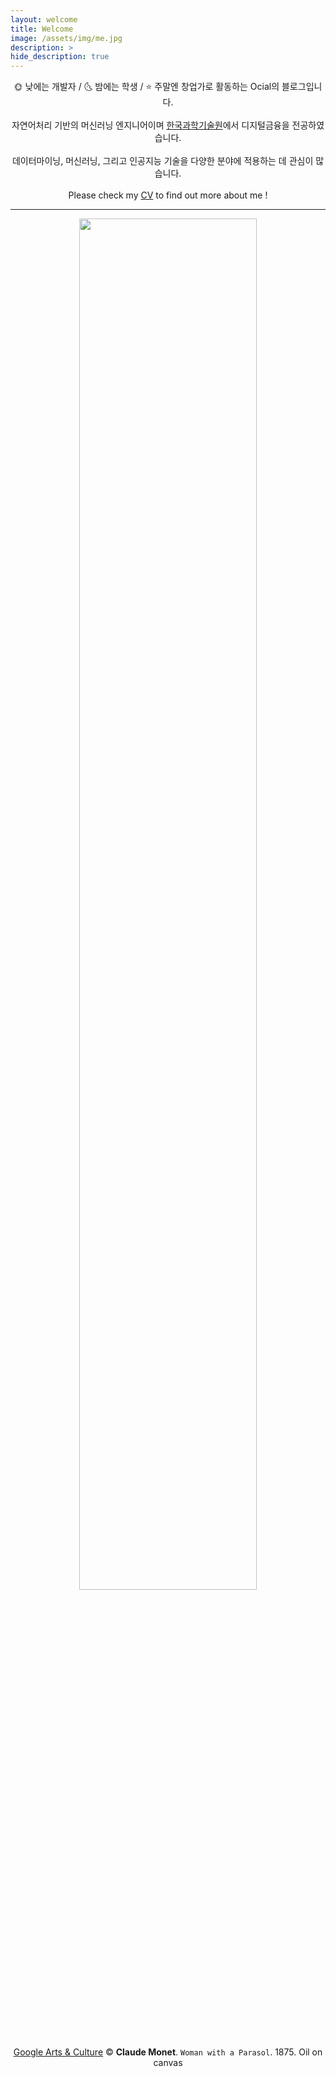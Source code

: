 ```yaml
---
layout: welcome
title: Welcome
image: /assets/img/me.jpg
description: >
hide_description: true
---
```

<center>
🌞 낮에는 개발자 / 🌜 밤에는 학생 / ⭐️ 주말엔 창업가로 활동하는 Ocial의 블로그입니다.<br>
<br>
자연어처리 기반의 머신러닝 엔지니어이며 <a href="https://www.business.kaist.ac.kr/programs/02030601">한국과학기술원</a>에서 디지털금융을 전공하였습니다.<br>
<br>
데이터마이닝, 머신러닝, 그리고 인공지능 기술을 다양한 분야에 적용하는 데 관심이 많습니다.<br>
<br>
Please check my <a href="/public/(Eng)CV.pdf">CV</a> to find out more about me !
</center>

***
<p align="center">
<img src="/assets/img/Woman_with_a_Parasol.jpg" width="75%"><br>
<a href="https://artsandculture.google.com/asset/woman-with-a-parasol-madame-monet-and-her-son/EwHxeymQQnprMg">Google Arts & Culture</a> ©  <b> Claude Monet</b>.  <code>Woman with a Parasol</code>.  1875. Oil on canvas
</p>
